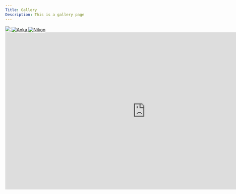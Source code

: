 ```yaml
---
Title: Gallery
Description: This is a gallery page
---
```

<div class="grid-container">
    <a href="%base_url%/image/coffee.jpg" target="_blank">
        <picture>
            <source media="(max-width: 767px)" srcset="%base_url%/image/coffee.jpg?w=250&h=250">
            <img src="%base_url%/image/coffee.jpg?w=480&h=480&q=30"></img>
        </picture>
    </a>
    <a href="%base_url%/image/duck.jpg" target="_blank">
        <picture>
            <source media="(max-width: 767px)" srcset="%base_url%/image/duck.jpg?w=250&h=250">
            <img src="%base_url%/image/duck.jpg?w=480&h=480&q=25" alt="Anka" target="_blank"></img>
        </picture>
    </a>
    <a href="%base_url%/image/nikon.jpg" target="_blank">
        <picture>
            <source media="(max-width: 767px)" srcset="%base_url%/image/nikon.jpg?w=250&h=250">
            <img src="%base_url%/image/nikon.jpg?w=480&h=480&q=30" alt="Nikon" target="_blank"></img>
        </picture>
    </a>
</div>

<div class="iframe-container">
    <iframe width="887" height="499" src="https://www.youtube.com/embed/qRC4Vk6kisY" title="FPMV: &quot;PFUDOR&quot;" frameborder="0" allow="accelerometer; autoplay; clipboard-write; encrypted-media; gyroscope; picture-in-picture; web-share" allowfullscreen></iframe>
</div>